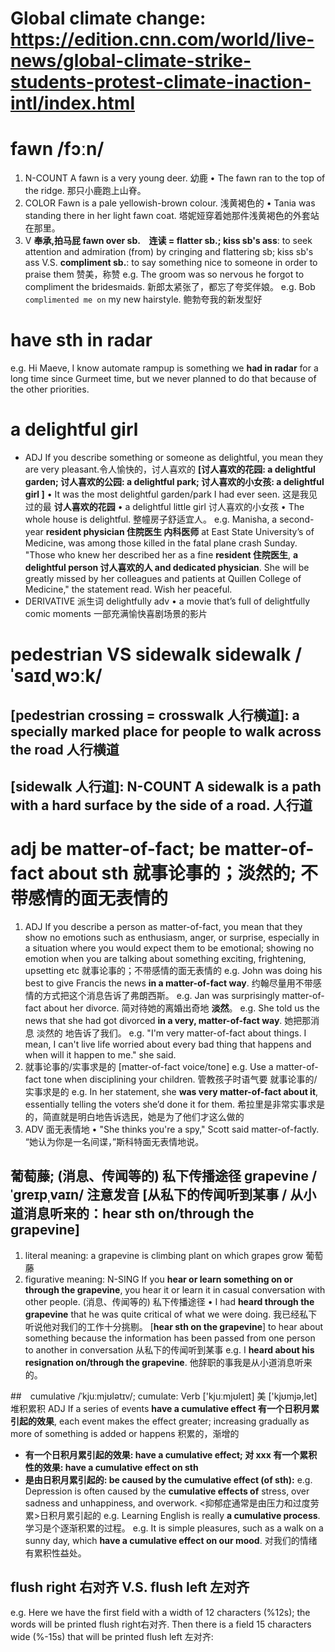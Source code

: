 # Global climate change: https://edition.cnn.com/world/live-news/global-climate-strike-students-protest-climate-inaction-intl/index.html

# fawn /fɔːn/    
1. N-COUNT A fawn is a very young deer. 幼鹿
•  The fawn ran to the top of the ridge.   那只小鹿跑上山脊。
2. COLOR Fawn is a pale yellowish-brown colour. 浅黄褐色的
•  Tania was standing there in her light fawn coat.  塔妮娅穿着她那件浅黄褐色的外套站在那里。
3. V **奉承,拍马屁 fawn over sb.　连读 = flatter sb.; kiss sb's ass**: to seek attention and admiration (from) by cringing and flattering sb; kiss sb's ass
V.S. **compliment sb.**: to say something nice to someone in order to praise them 赞美，称赞
e.g. The groom was so nervous he forgot to compliment the bridesmaids. 新郎太紧张了，都忘了夸奖伴娘。
e.g. Bob `complimented me on` my new hairstyle. 鲍勃夸我的新发型好

# have sth in radar
e.g. Hi Maeve, I know automate rampup is something we **had in radar** for a long time since Gurmeet time, but we never planned to do that because of the other priorities.

# a delightful girl
* ADJ If you describe something or someone as delightful, you mean they are very pleasant.令人愉快的，讨人喜欢的  **[讨人喜欢的花园: a delightful garden;  讨人喜欢的公园: a delightful park; 讨人喜欢的小女孩: a delightful girl ]**
• It was the most delightful garden/park I had ever seen.  这是我见过的最 **讨人喜欢的花园**
• a delightful little girl 讨人喜欢的小女孩
• The whole house is delightful. 整幢房子舒适宜人。
e.g. Manisha, a second-year **resident physician 住院医生 内科医师** at East State University’s of Medicine, was among those killed in the fatal plane crash Sunday. "Those who knew her described her as a fine **resident 住院医生**, **a delightful person 讨人喜欢的人 and dedicated physician**. She will be greatly missed by her colleagues and patients at Quillen College of Medicine," the statement read. Wish her peaceful.
* DERIVATIVE 派生词 delightfully adv
• a movie that’s full of delightfully comic moments 一部充满愉快喜剧场景的影片

# pedestrian  VS  sidewalk sidewalk /ˈsaɪdˌwɔːk/
## [pedestrian crossing = crosswalk 人行横道]: a specially marked place for people to walk across the road 人行横道
## [sidewalk 人行道]: N-COUNT A sidewalk is a path with a hard surface by the side of a road. 人行道

# adj be matter-of-fact; be matter-of-fact about sth 就事论事的；淡然的; 不带感情的面无表情的
1. ADJ If you describe a person as matter-of-fact, you mean that they show no emotions such as enthusiasm, anger, or surprise, especially in a situation where you would expect them to be emotional; showing no emotion when you are talking about something exciting, frightening, upsetting etc 就事论事的；不带感情的面无表情的
e.g. John was doing his best to give Francis the news **in a matter-of-fact way**.  约翰尽量用不带感情的方式把这个消息告诉了弗朗西斯。
e.g. Jan was surprisingly matter-of-fact about her divorce. 简对待她的离婚出奇地 **淡然**。
e.g. She told us the news that she had got divorced **in a very, matter-of-fact way**. 她把那消息 淡然的 地告诉了我们。
e.g. "I'm very matter-of-fact about things. I mean, I can't live life worried about every bad thing that happens and when will it happen to me." she said.
2. 就事论事的/实事求是的 [matter-of-fact voice/tone]
e.g. Use a matter-of-fact tone when disciplining your children. 管教孩子时语气要 就事论事的/实事求是的
e.g. In her statement, she **was very matter-of-fact about it**, essentially telling the voters she’d done it for them. 希拉里是非常实事求是的，简直就是明白地告诉选民，她是为了他们才这么做的
2. ADV 面无表情地
•  "She thinks you're a spy," Scott said matter-of-factly.  “她认为你是一名间谍，”斯科特面无表情地说。

## 葡萄藤; (消息、传闻等的) 私下传播途径 grapevine /ˈɡreɪpˌvaɪn/  注意发音 [**从私下的传闻听到某事 / 从小道消息听来的：hear sth on/through the grapevine**]
1. literal meaning: a grapevine is climbing plant on which grapes grow 葡萄藤
2. figurative meaning: N-SING If you **hear or learn something on or through the grapevine**, you hear it or learn it in casual conversation with other people. (消息、传闻等的) 私下传播途径
•  I had **heard through the grapevine** that he was quite critical of what we were doing.  我已经私下听说他对我们的工作十分挑剔。
[**hear sth on the grapevine**] to hear about something because the information has been passed from one person to another in conversation 从私下的传闻听到某事
e.g. I **heard about his resignation on/through the grapevine**. 他辞职的事我是从小道消息听来的。

##　cumulative /ˈkjuːmjʊlətɪv/; cumulate: Verb ['kjuːmjʊleɪt]  美 ['kjʊmjə,let] 堆积累积
ADJ If a series of events **have a cumulative effect 有一个日积月累引起的效果**, each event makes the effect greater; increasing gradually as more of something is added or happens 积累的，渐增的
* **有一个日积月累引起的效果: have a cumulative effect; 对 xxx 有一个累积性的效果: have a cumulative effect on sth**
* **是由<xxx>日积月累引起的: be caused by the cumulative effect (of sth):**
e.g. Depression is often caused by the **cumulative effects of** stress, over sadness and unhappiness, and overwork. <抑郁症通常是由压力和过度劳累>日积月累引起的
e.g. Learning English is really **a cumulative process**. 学习是个逐渐积累的过程。
e.g. It is simple pleasures, such as a walk on a sunny day, which **have a cumulative effect on our mood**.  对我们的情绪 有累积性益处。

## flush right 右对齐 V.S. flush left 左对齐
e.g.  Here we have the first field with a width of 12 characters (%12s); the words will be printed flush right右对齐. Then there is a field 15 characters wide (%-15s) that will be printed flush left 左对齐:

